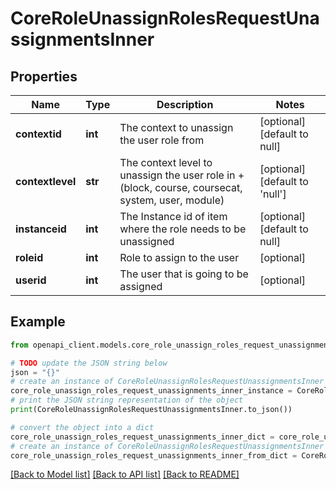 # CoreRoleUnassignRolesRequestUnassignmentsInner


## Properties

Name | Type | Description | Notes
------------ | ------------- | ------------- | -------------
**contextid** | **int** | The context to unassign the user role from | [optional] [default to null]
**contextlevel** | **str** | The context level to unassign the user role in +                                    (block, course, coursecat, system, user, module) | [optional] [default to 'null']
**instanceid** | **int** | The Instance id of item where the role needs to be unassigned | [optional] [default to null]
**roleid** | **int** | Role to assign to the user | [optional] 
**userid** | **int** | The user that is going to be assigned | [optional] 

## Example

```python
from openapi_client.models.core_role_unassign_roles_request_unassignments_inner import CoreRoleUnassignRolesRequestUnassignmentsInner

# TODO update the JSON string below
json = "{}"
# create an instance of CoreRoleUnassignRolesRequestUnassignmentsInner from a JSON string
core_role_unassign_roles_request_unassignments_inner_instance = CoreRoleUnassignRolesRequestUnassignmentsInner.from_json(json)
# print the JSON string representation of the object
print(CoreRoleUnassignRolesRequestUnassignmentsInner.to_json())

# convert the object into a dict
core_role_unassign_roles_request_unassignments_inner_dict = core_role_unassign_roles_request_unassignments_inner_instance.to_dict()
# create an instance of CoreRoleUnassignRolesRequestUnassignmentsInner from a dict
core_role_unassign_roles_request_unassignments_inner_from_dict = CoreRoleUnassignRolesRequestUnassignmentsInner.from_dict(core_role_unassign_roles_request_unassignments_inner_dict)
```
[[Back to Model list]](../README.md#documentation-for-models) [[Back to API list]](../README.md#documentation-for-api-endpoints) [[Back to README]](../README.md)


